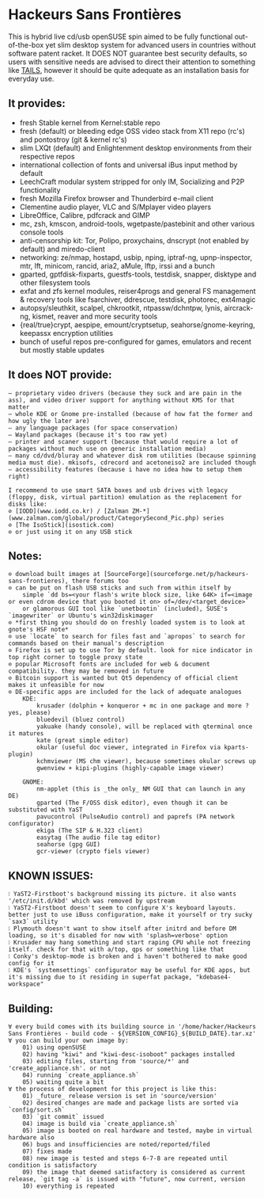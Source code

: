 Hackeurs Sans Frontières
========================
This is hybrid live cd/usb openSUSE spin aimed to be fully functional out-of-the-box yet slim desktop system for advanced users in countries without software patent racket.
It DOES NOT guarantee best security defaults, so users with sensitive needs are advised to direct their attention to something like [TAILS](https://tails.boum.org), however it should be quite adequate as an installation basis for everyday use.

It provides:
------------
* fresh Stable kernel from Kernel:stable repo
* fresh (default) or bleeding edge OSS video stack from X11 repo (rc's) and pontostroy (git & kernel rc's)
* slim LXQt (default) and Enlightenment desktop environments from their respective repos
* international collection of fonts and universal iBus input method by default
* LeechCraft modular system stripped for only IM, Socializing and P2P functionality
* fresh Mozilla Firefox browser and Thunderbird e-mail client
* Clementine audio player, VLC and S/Mplayer video players
* LibreOffice, Calibre, pdfcrack and GIMP
* mc, zsh, kmscon, android-tools, wgetpaste/pastebinit and other various console tools
* anti-censorship kit: Tor, Polipo, proxychains, dnscrypt (not enabled by default) and miredo-client
* networking: ze/nmap, hostapd, usbip, nping, iptraf-ng, upnp-inspector, mtr, lft, minicom, rancid, aria2, aMule, lftp, irssi and a bunch
* gparted, gptfdisk-fixparts, guestfs-tools, testdisk, snapper, disktype and other filesystem tools
* exfat and zfs kernel modules, reiser4progs and general FS management & recovery tools like fsarchiver, ddrescue, testdisk, photorec, ext4magic
* autopsy/sleuthkit, scalpel, chkrootkit, ntpassw/dchntpw, lynis, aircrack-ng, kismet, reaver and more security tools
* {real/true}crypt, aespipe, emount/cryptsetup, seahorse/gnome-keyring, keepassx encryption utilities
* bunch of useful repos pre-configured for games, emulators and recent but mostly stable updates

It does NOT provide:
--------------------
	— proprietary video drivers (because they suck and are pain in the ass), and video driver support for anything without KMS for that matter
	— whole KDE or Gnome pre-installed (because of how fat the former and how ugly the later are)
	— any language packages (for space conservation)
	— Wayland packages (because it's too raw yet)
	— printer and scaner support (because that would require a lot of packages without much use on generic installation media)
	— many cd/dvd/bluray and whatever disk rom utilities (because spinning media must die). mkisofs, cdrecord and acetoneiso2 are included though
	— accessibility features (because i have no idea how to setup them right)

	I recommend to use smart SATA boxes and usb drives with legacy (floppy, disk, virtual partition) emulation as the replacement for disks like:
	⊘ [IODD](www.iodd.co.kr) / [Zalman ZM-*](www.zalman.com/global/product/CategorySecond_Pic.php) series
	⊘ [The IsoStick](isostick.com)
	⊘ or just using it on any USB stick

Notes:
------
	⊙ download built images at [SourceForge](sourceforge.net/p/hackeurs-sans-frontieres), there forums too
	⊙ can be put on flash USB sticks and such from within itself by
		simple `dd bs=<your flash's write block size, like 64K> if=<image or even cdrom device that you booted it on> of=/dev/<target_device>`
		or glamorous GUI tool like `unetbootin` (included), SUSE's `imagewriter` or Ubuntu's win32diskimager
	⊙ *first thing you should do on freshly loaded system is to look at gnote's HSF note*
	⊙ use `locate` to search for files fast and `apropos` to search for commands based on their manual's description
	⊙ Firefox is set up to use Tor by default. look for nice indicator in top right corner to toggle proxy state
	⊙ popular Microsoft fonts are included for web & document compatibility. they may be removed in future
	⊙ Bitcoin support is wanted but Qt5 dependency of official client makes it unfeasible for now
	⊙ DE-specific apps are included for the lack of adequate analogues
		KDE:
			krusader (dolphin + konqueror + mc in one package and more ? yes, please)
			bluedevil (bluez control)
			yakuake (handy console), will be replaced with qterminal once it matures
			kate (great simple editor)
			okular (useful doc viewer, integrated in Firefox via kparts-plugin)
			kchmviewer (MS chm viewer), because sometimes okular screws up
			gwenview + kipi-plugins (highly-capable image viewer)

		GNOME:
			nm-applet (this is _the only_ NM GUI that can launch in any DE)
			gparted (The F/OSS disk editor), even though it can be substituted with YaST
			pavucontrol (PulseAudio control) and paprefs (PA network configurator)
			ekiga (The SIP & H.323 client)
			easytag (The audio file tag editor)
			seahorse (gpg GUI)
			gcr-viewer (crypto fiels viewer)

KNOWN ISSUES:
-------------
	❕ YaST2-Firstboot's background missing its picture. it also wants '/etc/init.d/kbd' which was removed by upstream
	❕ YaST2-Firstboot doesn't seem to configure X's keyboard layouts. better just to use iBuss configuration, make it yourself or try sucky `sax3` utility
	❕ Plymouth doesn't want to show itself after initrd and before DM loading, so it's disabled for now with 'splash=verbose' option
	❕ Krusader may hang something and start raping CPU while not freezing itself. check for that with a/top, qps or something like that
	❕ Conky's desktop-mode is broken and i haven't bothered to make good config for it
	❕ KDE's `systemsettings` configurator may be useful for KDE apps, but it's missing due to it residing in superfat package, "kdebase4-workspace"

Building:
---------
	∀ every build comes with its building source in '/home/hacker/Hackeurs Sans Frontières - build code - ${VERSION_CONFIG}_${BUILD_DATE}.tar.xz'
	∀ you can build your own image by:
		01) using openSUSE
		02) having "kiwi" and "kiwi-desc-isoboot" packages installed
		03) editing files, starting from 'source/*' and 'create_appliance.sh'. or not
		04) running `create_appliance.sh`
		05) waiting quite a bit
	∀ the process of development for this project is like this:
		01) _future_ release version is set in 'source/version'
		02) desired changes are made and package lists are sorted via `config/sort.sh`
		03) `git commit` issued
		04) image is build via `create_appliance.sh`
		05) image is booted on real hardware and tested, maybe in virtual hardware also
		06) bugs and insufficiencies are noted/reported/filed
		07) fixes made
		08) new image is tested and steps 6-7-8 are repeated until condition is satisfactory
		09) the image that deemed satisfactory is considered as current release, `git tag -a` is issued with "future", now current, version
		10) everything is repeated
